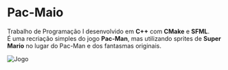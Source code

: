 # Pac-Maio

Trabalho de Programação I desenvolvido em **C++** com **CMake** e **SFML**.  
É uma recriação simples do jogo **Pac-Man**, mas utilizando sprites de **Super Mario** no lugar do Pac-Man e dos fantasmas originais.  

![Jogo](https://i.imgur.com/h7IFNQg.png)
